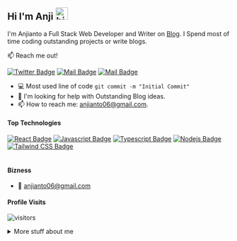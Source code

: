 ## Hi I'm Anji <img src="https://user-images.githubusercontent.com/1303154/88677602-1635ba80-d120-11ea-84d8-d263ba5fc3c0.gif" width="28px" alt="hi">

I'm Anjianto a Full Stack Web Developer and Writer on [Blog](https://techpreneur.vercel.app). I Spend most of time coding outstanding projects or write blogs.

:mailbox: Reach me out!

[![Twitter Badge](https://img.shields.io/badge/-@_anjianto-1ca0f1?style=flat&labelColor=1ca0f1&logo=twitter&logoColor=white&link=https://twitter.com/_anjianto)](https://twitter.com/_anjianto) [![Mail Badge](https://img.shields.io/badge/-@_anjianto-e84393?style=flat&labelColor=e84393&logo=instagram&logoColor=white)](https://instagram.com/_anjianto) [![Mail Badge](https://img.shields.io/badge/-anjianto-c0392b?style=flat&labelColor=c0392b&logo=gmail&logoColor=white)](mailto:anjianto06@gmail.com)

- :computer: Most used line of code `git commit -m "Initial Commit"`
- 🤔 I'm looking for help with Outstanding Blog ideas.
- 📫 How to reach me: anjianto06@gmail.com.

#### Top Technologies

<!-- TODO: Make technologies links takes you to repositories -->

[![React Badge](https://img.shields.io/badge/-React-61DBFB?style=for-the-badge&labelColor=black&logo=react&logoColor=61DBFB)](#) [![Javascript Badge](https://img.shields.io/badge/-Javascript-F0DB4F?style=for-the-badge&labelColor=black&logo=javascript&logoColor=F0DB4F)](#) [![Typescript Badge](https://img.shields.io/badge/-Typescript-007acc?style=for-the-badge&labelColor=black&logo=typescript&logoColor=007acc)](#) [![Nodejs Badge](https://img.shields.io/badge/-Nodejs-3C873A?style=for-the-badge&labelColor=black&logo=node.js&logoColor=3C873A)](#) [![Tailwind CSS Badge](https://img.shields.io/badge/-Tailwind%20CSS-06B6D4?style=for-the-badge&labelColor=black&logo=tailwindcss&logoColor=06B6D4)](#) 
<br />
<br />

#### Bizness
<!-- TODO: Make Resume -->
<!-- - :paperclip: [My Resume/CV](https://github.com/anjianto/anjianto/blob/master/resumes/resume%20v1.0.pdf) -->
- :email: anjianto06@gmail.com


#### Profile Visits 

![visitors](https://visitor-badge.glitch.me/badge?page_id=anjianto.anjianto)

<details>
<summary>
  More stuff about me
</summary>

<br >

I love sharing knowledge and putting tutorials, courses and posts together for helping other developers, and that's why TechPreneur Blog exists!

#### What is TechPreneur?

TechPreneur is a blog website for learning Web, coding and design. Including new technologies and frameworks and anything really related to development world.

#### Coding Stats

<!--START_SECTION:waka-->
```text
No Activity tracked this Week
```
<!--END_SECTION:waka-->

#### Github Stats

![Anjianto's github stats](https://github-readme-stats.vercel.app/api?username=anjianto&count_private=true&theme=tokyonight)

</details>
